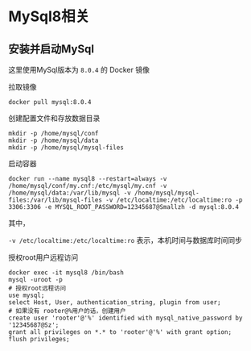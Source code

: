 # MySql8相关

## 安装并启动MySql

这里使用MySql版本为 `8.0.4` 的 Docker 镜像

拉取镜像

```shell
docker pull mysql:8.0.4
```

创建配置文件和存放数据目录

```shell
mkdir -p /home/mysql/conf
mkdir -p /home/mysql/data
mkdir -p /home/mysql/mysql-files
```

启动容器

```shell
docker run --name mysql8 --restart=always -v /home/mysql/conf/my.cnf:/etc/mysql/my.cnf -v /home/mysql/data:/var/lib/mysql -v /home/mysql/mysql-files:/var/lib/mysql-files -v /etc/localtime:/etc/localtime:ro -p 3306:3306 -e MYSQL_ROOT_PASSWORD=12345687@Smallzh -d mysql:8.0.4
```

其中，

`-v /etc/localtime:/etc/localtime:ro` 表示，本机时间与数据库时间同步

授权root用户远程访问

```shell
docker exec -it mysql8 /bin/bash
mysql -uroot -p
# 授权root远程访问
use mysql;
select Host, User, authentication_string, plugin from user;
# 如果没有 rooter@%用户的话，创建用户
create user 'rooter'@'%' identified with mysql_native_password by '12345687@Sz';
grant all privileges on *.* to 'rooter'@'%' with grant option;
flush privileges;
```